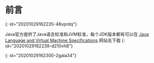 # 前言
{: id="20201029162235-48vprdq"}

Java官方提供了Java语言标准和JVM标准，每个JDK版本都有可以在 [Java Language and Virtual Machine Specifications](https://docs.oracle.com/javase/specs/index.html) 网站去下载
{: id="20201029162239-d210vh8"}

{: id="20201029162300-2gala34"}
